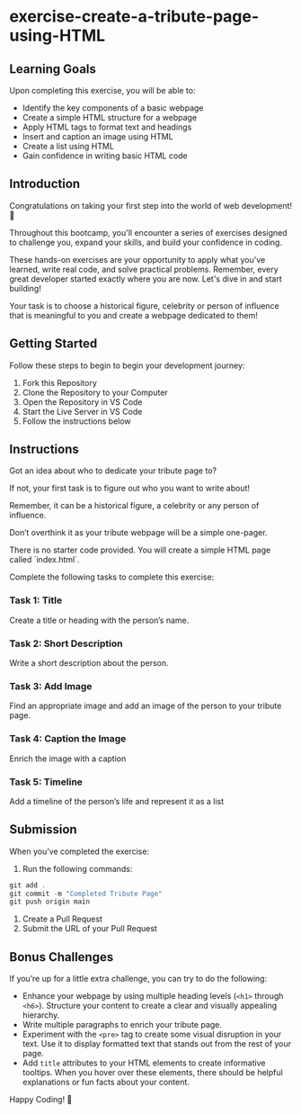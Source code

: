 # exercise-create-a-tribute-page-using-HTML

## Learning Goals

Upon completing this exercise, you will be able to:

- Identify the key components of a basic webpage
- Create a simple HTML structure for a webpage
- Apply HTML tags to format text and headings
- Insert and caption an image using HTML
- Create a list using HTML
- Gain confidence in writing basic HTML code

## Introduction

Congratulations on taking your first step into the world of web development! 🎉 

Throughout this bootcamp, you'll encounter a series of exercises designed to challenge you, expand your skills, and build your confidence in coding.

These hands-on exercises are your opportunity to apply what you've learned, write real code, and solve practical problems. Remember, every great developer started exactly where you are now. Let's dive in and start building!

Your task is to choose a historical figure, celebrity or person of influence that is meaningful to you and create a webpage dedicated to them!

## Getting Started

Follow these steps to begin to begin your development journey:

1. Fork this Repository
2. Clone the Repository to your Computer
3. Open the Repository in VS Code
4. Start the Live Server in VS Code
5. Follow the instructions below

## Instructions

Got an idea about who to dedicate your tribute page to?

If not, your first task is to figure out who you want to write about!

Remember, it can be a historical figure, a celebrity or any person of influence.

Don’t overthink it as your tribute webpage will be a simple one-pager.

There is no starter code provided. You will create a simple HTML page called ´index.html´.

Complete the following tasks to complete this exercise:

### Task 1: Title

Create a title or heading with the person’s name.

### Task 2: Short Description

Write a short description about the person.

### Task 3: Add Image

Find an appropriate image and add an image of the person to your tribute page.

### Task 4: Caption the Image

Enrich the image with a caption

### Task 5: Timeline

Add a timeline of the person’s life and represent it as a list

## Submission

When you’ve completed the exercise:

1. Run the following commands:

```jsx
git add .
git commit -m "Completed Tribute Page"
git push origin main
```

1. Create a Pull Request
2. Submit the URL of your Pull Request

## Bonus Challenges

If you’re up for a little extra challenge, you can try to do the following:

- Enhance your webpage by using multiple heading levels (`<h1>` through `<h6>`). Structure your content to create a clear and visually appealing hierarchy.
- Write multiple paragraphs to enrich your tribute page.
- Experiment with the `<pre>` tag to create some visual disruption in your text. Use it to display formatted text that stands out from the rest of your page.
- Add `title` attributes to your HTML elements to create informative tooltips. When you hover over these elements, there should be helpful explanations or fun facts about your content.

Happy Coding! 🚀
